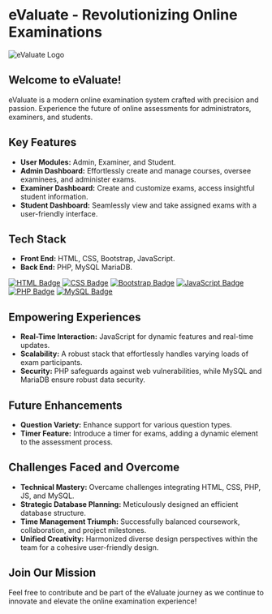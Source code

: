 # eValuate - Revolutionizing Online Examinations

![eValuate Logo](link-to-your-logo.png)

## Welcome to eValuate!
eValuate is a modern online examination system crafted with precision and passion. Experience the future of online assessments for administrators, examiners, and students.

## Key Features
- **User Modules:** Admin, Examiner, and Student.
- **Admin Dashboard:** Effortlessly create and manage courses, oversee examinees, and administer exams.
- **Examiner Dashboard:** Create and customize exams, access insightful student information.
- **Student Dashboard:** Seamlessly view and take assigned exams with a user-friendly interface.

## Tech Stack
- **Front End:** HTML, CSS, Bootstrap, JavaScript.
- **Back End:** PHP, MySQL MariaDB.

[![HTML Badge](https://img.shields.io/badge/HTML-Frontend-yellow)](https://developer.mozilla.org/en-US/docs/Web/HTML)
[![CSS Badge](https://img.shields.io/badge/CSS-Frontend-blue)](https://developer.mozilla.org/en-US/docs/Web/CSS)
[![Bootstrap Badge](https://img.shields.io/badge/Bootstrap-Frontend-purple)](https://getbootstrap.com/)
[![JavaScript Badge](https://img.shields.io/badge/JavaScript-Frontend-yellow)](https://developer.mozilla.org/en-US/docs/Web/JavaScript)
[![PHP Badge](https://img.shields.io/badge/PHP-Backend-blueviolet)](https://www.php.net/)
[![MySQL Badge](https://img.shields.io/badge/MySQL_MariaDB-Backend-blue)](https://mariadb.org/)

## Empowering Experiences
- **Real-Time Interaction:** JavaScript for dynamic features and real-time updates.
- **Scalability:** A robust stack that effortlessly handles varying loads of exam participants.
- **Security:** PHP safeguards against web vulnerabilities, while MySQL and MariaDB ensure robust data security.

## Future Enhancements
- **Question Variety:** Enhance support for various question types.
- **Timer Feature:** Introduce a timer for exams, adding a dynamic element to the assessment process.

## Challenges Faced and Overcome
- **Technical Mastery:** Overcame challenges integrating HTML, CSS, PHP, JS, and MySQL.
- **Strategic Database Planning:** Meticulously designed an efficient database structure.
- **Time Management Triumph:** Successfully balanced coursework, collaboration, and project milestones.
- **Unified Creativity:** Harmonized diverse design perspectives within the team for a cohesive user-friendly design.

## Join Our Mission
Feel free to contribute and be part of the eValuate journey as we continue to innovate and elevate the online examination experience!
